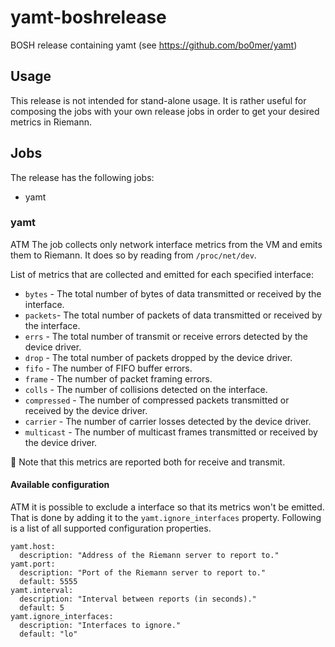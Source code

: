 # yamt-boshrelease
BOSH release containing yamt (see https://github.com/bo0mer/yamt)

## Usage
This release is not intended for stand-alone usage. It is rather useful for composing the jobs with your own release jobs in order to get your desired metrics in Riemann.

## Jobs
The release has the following jobs:
* yamt

### yamt
ATM The job collects only network interface metrics from the VM and emits them to Riemann. It does so by reading from `/proc/net/dev`.

List of metrics that are collected and emitted for each specified interface:

* `bytes` - The total number of bytes of data transmitted or received by the interface.
* `packets`- The total number of packets of data transmitted or received by the interface.
* `errs` - The total number of transmit or receive errors detected by the device driver.
* `drop` - The total number of packets dropped by the device driver.
* `fifo` - The number of FIFO buffer errors.
* `frame` - The number of packet framing errors.
* `colls` - The number of collisions detected on the interface.
* `compressed` - The number of compressed packets transmitted or received by the device driver.
* `carrier` - The number of carrier losses detected by the device driver.
* `multicast` - The number of multicast frames transmitted or received by the device driver.

:rotating_light: Note that this metrics are reported both for receive and transmit.

#### Available configuration

ATM it is possible to exclude a interface so that its metrics won't be emitted. That is done by adding it to the `yamt.ignore_interfaces` property. Following is a list of all supported configuration properties.

```
yamt.host:
  description: "Address of the Riemann server to report to."
yamt.port:
  description: "Port of the Riemann server to report to."
  default: 5555
yamt.interval:
  description: "Interval between reports (in seconds)."
  default: 5
yamt.ignore_interfaces:
  description: "Interfaces to ignore."
  default: "lo"
```
